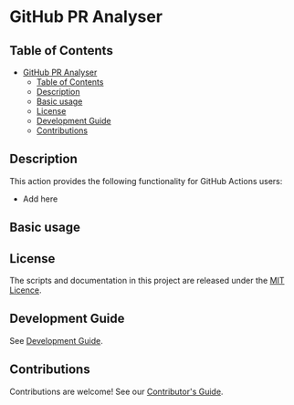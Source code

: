 # GitHub PR Analyser

## Table of Contents

- [GitHub PR Analyser](#github-pr-analyser)
  - [Table of Contents](#table-of-contents)
  - [Description](#description)
  - [Basic usage](#basic-usage)
  - [License](#license)
  - [Development Guide](#development-guide)
  - [Contributions](#contributions)

## Description

<!-- Add badges here -->

This action provides the following functionality for GitHub Actions users:

- Add here

## Basic usage

<!-- Add usage examples here -->

## License

The scripts and documentation in this project are released under the [MIT Licence](LICENCE).

## Development Guide

See [Development Guide](docs/DEVELOPMENT_GUIDE.md).

## Contributions

Contributions are welcome! See our [Contributor's Guide](docs/contributors.md).
